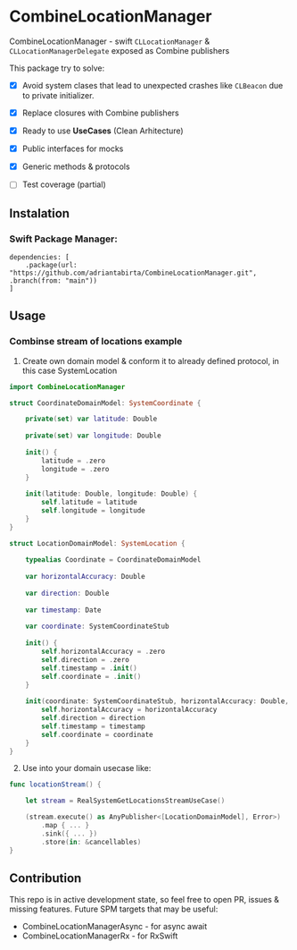 # CombineLocationManager

CombineLocationManager - swift `CLLocationManager` & `CLLocationManagerDelegate` exposed as Combine publishers

This package try to solve:

- [x] Avoid system clases that lead to unexpected crashes like `CLBeacon` due to private initializer.
- [x] Replace closures with Combine publishers 
- [x] Ready to use **UseCases** (Clean Arhitecture)
- [x] Public interfaces for mocks
- [x] Generic methods & protocols
- [ ] Test coverage (partial)


## Instalation
### Swift Package Manager:
```
dependencies: [
    .package(url: "https://github.com/adriantabirta/CombineLocationManager.git", .branch(from: "main"))
]
```


## Usage
### Combinse stream of locations example
1. Create own domain model & conform it to already defined protocol, in this case SystemLocation
```swift
import CombineLocationManager

struct CoordinateDomainModel: SystemCoordinate {

    private(set) var latitude: Double
    
    private(set) var longitude: Double
    
    init() {
        latitude = .zero
        longitude = .zero
    }
    
    init(latitude: Double, longitude: Double) {
        self.latitude = latitude
        self.longitude = longitude
    }
}

struct LocationDomainModel: SystemLocation {
    
    typealias Coordinate = CoordinateDomainModel
    
    var horizontalAccuracy: Double
    
    var direction: Double
    
    var timestamp: Date
    
    var coordinate: SystemCoordinateStub
    
    init() {
        self.horizontalAccuracy = .zero
        self.direction = .zero
        self.timestamp = .init()
        self.coordinate = .init()
    }
    
    init(coordinate: SystemCoordinateStub, horizontalAccuracy: Double, direction: Double, timestamp: Date) {
        self.horizontalAccuracy = horizontalAccuracy
        self.direction = direction
        self.timestamp = timestamp
        self.coordinate = coordinate
    }
}
```

2. Use into your domain usecase like:
```swift
func locationStream() {

    let stream = RealSystemGetLocationsStreamUseCase()

    (stream.execute() as AnyPublisher<[LocationDomainModel], Error>)
        .map { ... }
        .sink({ ... })
        .store(in: &cancellables)
}
```

## Contribution
This repo is in active development state, so feel free to open PR, issues & missing features.
Future SPM targets that may be useful:
* CombineLocationManagerAsync - for async await 
* CombineLocationManagerRx - for RxSwift

